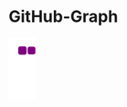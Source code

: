 # GitHub-Graph

![snake gif](https://github.com/JubairUchiha/GitHub-Graph/blob/output/github-contribution-grid-snake.gif)
